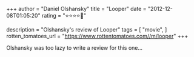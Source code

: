 +++
author = "Daniel Olshansky"
title = "Looper"
date = "2012-12-08T01:05:20"
rating = "⭐⭐⭐⭐🌟"

description = "Olshansky's review of Looper"
tags = [
    "movie",
]
rotten_tomatoes_url = "https://www.rottentomatoes.com//m/looper"
+++

Olshansky was too lazy to write a review for this one...
